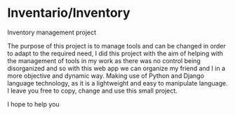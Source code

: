 # Inventario/Inventory

Inventory management project

The purpose of this project is to manage tools and can be changed in order to adapt to the required need, I did this project with the aim of helping with the management of tools in my work as there was no control being disorganized and so with this web app we can organize my friend and I in a more objective and dynamic way. Making use of Python and Django language technology, as it is a lightweight and easy to manipulate language. 
I leave you free to copy, change and use this small project.

I hope to help you
